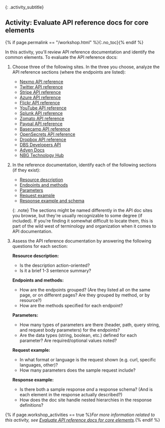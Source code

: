 {: .activity_subtitle}
## <i class="fa fa-user-circle"></i> Activity: Evaluate API reference docs for core elements
{% if page.permalink == "/workshop.html" %}{:.no_toc}{% endif %}

In this activity, you'll review API reference documentation and identify the common elements. To evaluate the API reference docs:

1.  Choose three of the following sites. In the three you choose, analyze the API reference sections (where the endpoints are listed):

    *  [Nexmo API reference](https://developer.nexmo.com/api)
    *  [Twitter API reference](https://developer.twitter.com/en/docs/api-reference-index)
    *  [Stripe API reference](https://stripe.com/docs/api)
    *  [Azure API reference](https://docs.microsoft.com/en-us/rest/api/advisor/)
    *  [Flickr API reference](https://www.flickr.com/services/api/)
    *  [YouTube API reference](https://developers.google.com/youtube/v3/docs)
    *  [Splunk API reference](https://docs.splunk.com/Documentation/Splunk/8.0.0/RESTREF/RESTlist)
    *  [Zomato API reference](https://developers.zomato.com/documentation#/)
    *  [Paypal API reference](https://developer.paypal.com/docs/api/overview/)
    *  [Basecamp API reference](https://github.com/basecamp/bc3-api)
    *  [OpenSecrets API reference](http://www.opensecrets.org/open-data/api-documentation)
    *  [Dropbox API reference](https://www.dropbox.com/developers/documentation/http/documentation)
    *  [DBS Developers API](https://www.dbs.com/dbsdevelopers/discover/deposit.html)
    *  [Adyen Docs](https://docs.adyen.com/)
    *  [NBG Technology Hub](https://developer.nbg.gr/apiProducts)

2.  In the reference documentation, identify each of the following sections (if they exist):

    *  [Resource description]({{site.rooturl}}docapis_resource_descriptions.html)
    *  [Endpoints and methods]({{site.rooturl}}docapis_resource_endpoints.html)
    *  [Parameters]({{site.rooturl}}docapis_doc_parameters.html)
    *  [Request example]({{site.rooturl}}docapis_doc_sample_requests.html)
    *  [Response example and schema]({{site.rooturl}}docapis_doc_sample_responses_and_schema.html)

    {: .note}
    The sections might be named differently in the API doc sites you browse, but they're usually recognizable to some degree (if included). If you're finding it somewhat difficult to locate them, this is part of the wild west of terminology and organization when it comes to API documentation.

3.  Assess the API reference documentation by answering the following questions for each section:

    **Resource description:**
      *  Is the description action-oriented?
      *  Is it a brief 1-3 sentence summary?

    **Endpoints and methods:**
      *  How are the endpoints grouped? (Are they listed all on the same page, or on different pages? Are they grouped by method, or by resource?)
      *  How are the methods specified for each endpoint?

    **Parameters:**
      *  How many types of parameters are there (header, path, query string, and request body parameters) for the endpoints?
      *  Are the data types (string, boolean, etc.) defined for each parameter? Are required/optional values noted?

    **Request example:**
      *  In what format or language is the request shown (e.g. curl, specific languages, other)?
      *  How many parameters does the sample request include?

    **Response example:**
      *  Is there both a sample response *and* a response schema? (And is each element in the response actually described?)
      *  How does the doc site handle nested hierarchies in the response definitions?

{% if page.workshop_activities == true %}*For more information related to this activity, see [Evaluate API reference docs for core elements]({{site.rooturl}}docapis_api_reference_activity.html).*{% endif %}
